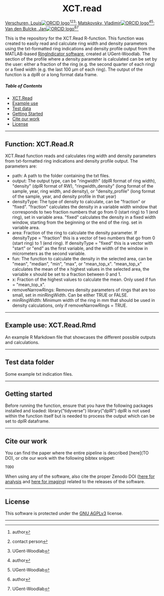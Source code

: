 <p align="center">
    <h1 align="center">XCT.read</h1>
</p>

[Verschuren, Louis![ORCID logo](https://info.orcid.org/wp-content/uploads/2019/11/orcid_16x16.png)](https://orcid.org/0000-0002-3102-4588)[^aut][^cre][^UG-WL];
[Matskovsky, Vladimir![ORCID logo](https://info.orcid.org/wp-content/uploads/2019/11/orcid_16x16.png)](https://orcid.org/0000-0002-3771-239X)[^aut][^UG-WL];
[Van den Bulcke, Jan![ORCID logo](https://info.orcid.org/wp-content/uploads/2019/11/orcid_16x16.png)](https://orcid.org/0000-0003-2939-5408)[^aut][^UG-WL]

[^aut]: author
[^cre]: contact person
[^UG-WL]: UGent-Woodlab



This is the repository for the XCT.Read R-function. This function was created to easily read and calculate ring width and density parameters using the txt-formatted ring indications and density profile output from the MATLAB-based [RingIndicator software](https://dendrochronomics.ugent.be/), created at UGent-Woodlab. The section of the profile where a density parameter is calculated can be set by the user: either a fraction of the ring (e.g. the second quarter of each ring) or a fixed width (e.g. the last 100 µm of each ring). The output of the function is a dplR or a long format data frame.


#####  Table of Contents

- [ XCT.Read](#function-xctreadr)
- [ Example use](#example-use-xctreadrmd)
- [ Test data](#test-data-folder)
- [ Getting Started](#getting-started)
- [ Cite our work](#cite-our-work)
- [ License](#license)

---

##  Function: XCT.Read.R
XCT.Read function reads and calculates ring width and density parameters from txt-formatted ring indications and density profile output. The parameters are: 
- path: A path to the folder containing the txt files. 
- output: The output type, can be "ringwidth" (dplR format of ring width), "density" (dplR format of RW), "ringwidth_density" (long format of the sample, year, ring width, and density), or "density_profile" (long format of the sample, year, and density profile in that year)
- densityType: The type of density to calculate, can be "fraction" or "fixed". "fraction" calculates the density in a variable width window that corresponds to two fraction numbers that go from 0 (start ring) to 1 (end ring), set in variable area. "fixed" calculates the density in a fixed width window, starting from the beginning or the end of the ring. set in variable area.
- area: Fraction of the ring to calculate the density parameter. If densityType = "fraction" this is a vector of two numbers that go from 0 (start ring) to 1 (end ring). If densityType = "fixed" this is a vector with "start" or "end" as the first variable, and the width of the window in micrometers as the second variable.
- fun: The function to calculate the density in the selected area, can be "mean", "median", "min", "max", or "mean_top_x". "mean_top_x" calculates the mean of the x highest values in the selected area, the variable x should be set to a fraction between 0 and 1.
- x: Fraction of the highest values to calculate the mean. Only used if fun = "mean_top_x".
- removeNarrowRings: Removes density parameters of rings that are too small, set in minRingWidth. Can be either TRUE or FALSE.
- minRingWidth: Minimum width of the ring in mm that should be used in density calculations, only if removeNarrowRings = TRUE. 


---

## Example use: XCT.Read.Rmd
An example R Markdown file that showcases the different possible outputs and calculations. 

---

## Test data folder
Some example txt indication files. 

---

## Getting started

Before running the function, ensure that you have the following packages installed and loaded:
library("tidyverse")
library("dplR")
dplR is not used within the function itself but is needed to process the output which can be set to dplR dataframe. 

---

## Cite our work

You can find the paper where the entire pipeline is described [here](TO DO), or cite our work with the following bibtex snippet:

```tex
TODO
```

When using any of the software, also cite the proper Zenodo DOI ([here for analysis](https://doi.org/10.5281/zenodo.14637855) and [here for imaging](https://doi.org/10.5281/zenodo.14637832)) related to the releases of the software.

---

##  License

This software is protected under the [GNU AGPLv3](https://choosealicense.com/licenses/agpl-3.0/) license. 

---
